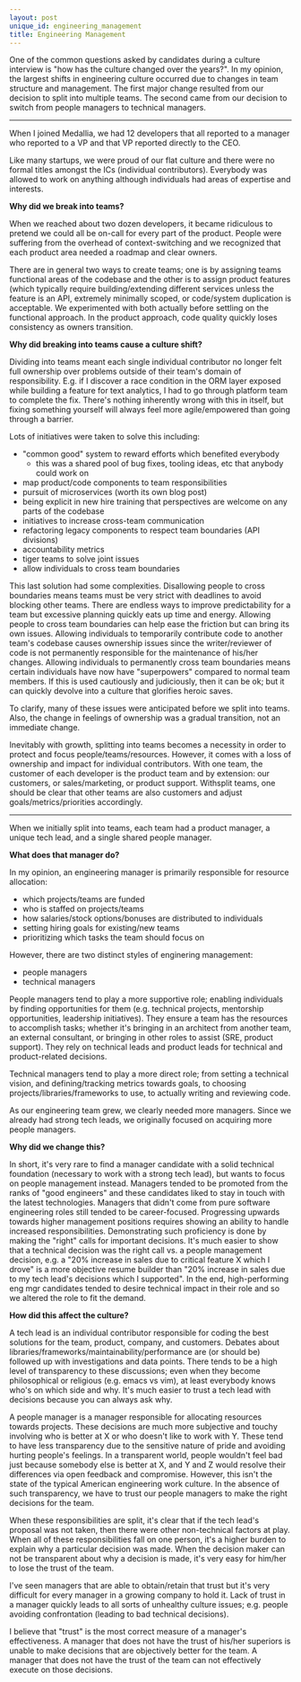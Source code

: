 ```yaml
---
layout: post
unique_id: engineering_management
title: Engineering Management
---
```


One of the common questions asked by candidates during a culture interview is "how has the culture changed over the years?".  In my opinion, the largest shifts in engineering culture occurred due to changes in team structure and management.  The first major change resulted from our decision to split into multiple teams.  The second came from our decision to switch from people managers to technical managers.

<hr/>

When I joined Medallia, we had 12 developers that all reported to a manager who reported to a VP and that VP reported directly to the CEO.

Like many startups, we were proud of our flat culture and there were no formal titles amongst the ICs (individual contributors).  Everybody was allowed to work on anything although individuals had areas of expertise and interests.

**Why did we break into teams?**

When we reached about two dozen developers, it became ridiculous to pretend we could all be on-call for every part of the product.  People were suffering from the overhead of context-switching and we recognized that each product area needed a roadmap and clear owners.

There are in general two ways to create teams; one is by assigning teams functional areas of the codebase and the other is to assign product features (which typically require building/extending different services unless the feature is an API, extremely minimally scoped, or code/system duplication is acceptable.  We experimented with both actually before settling on the functional approach.  In the product approach, code quality quickly loses consistency as owners transition.

**Why did breaking into teams cause a culture shift?**

Dividing into teams meant each single individual contributor no longer felt full ownership over problems outside of their team's domain of responsibility.  E.g. if I discover a race condition in the ORM layer exposed while building a feature for text analytics, I had to go through platform team to complete the fix.  There's nothing inherently wrong with this in itself, but fixing something yourself will always feel more agile/empowered than going through a barrier.

Lots of initiatives were taken to solve this including:
* "common good" system to reward efforts which benefited everybody
  * this was a shared pool of bug fixes, tooling ideas, etc that anybody could work on
* map product/code components to team responsibilities
* pursuit of microservices (worth its own blog post)
* being explicit in new hire training that perspectives are welcome on any parts of the codebase
* initiatives to increase cross-team communication
* refactoring legacy components to respect team boundaries (API divisions)
* accountability metrics
* tiger teams to solve joint issues
* allow individuals to cross team boundaries

This last solution had some complexities.  Disallowing people to cross boundaries means teams must be very strict with deadlines to avoid blocking other teams.  There are endless ways to improve predictability for a team but excessive planning quickly eats up time and energy.  Allowing people to cross team boundaries can help ease the friction but can bring its own issues.  Allowing individuals to temporarily contribute code to another team's codebase causes ownership issues since the writer/reviewer of code is not permanently responsible for the maintenance of his/her changes.  Allowing individuals to permanently cross team boundaries means certain individuals have now have "superpowers" compared to normal team members.  If this is used cautiously and judiciously, then it can be ok; but it can quickly devolve into a culture that glorifies heroic saves.

To clarify, many of these issues were anticipated before we split into teams.  Also, the change in feelings of ownership was a gradual transition, not an immediate change.

Inevitably with growth, splitting into teams becomes a necessity in order to protect and focus people/teams/resources.  However, it comes with a loss of ownership and impact for individual contributors.  With one team, the customer of each developer is the product team and by extension: our customers, or sales/marketing, or product support.  Withsplit teams, one should be clear that other teams are also customers and adjust goals/metrics/priorities accordingly.

<hr/>

When we initially split into teams, each team had a product manager, a unique tech lead, and a single shared people manager.

**What does that manager do?**

In my opinion, an engineering manager is primarily responsible for resource allocation:
* which projects/teams are funded
* who is staffed on projects/teams
* how salaries/stock options/bonuses are distributed to individuals
* setting hiring goals for existing/new teams
* prioritizing which tasks the team should focus on

However, there are two distinct styles of enginering management:
* people managers
* technical managers

People managers tend to play a more supportive role; enabling individuals by finding opportunities for them (e.g. technical projects, mentorship opportunities, leadership initiatives).  They ensure a team has the resources to accomplish tasks; whether it's bringing in an architect from another team, an external consultant, or bringing in other roles to assist (SRE, product support).  They rely on technical leads and product leads for technical and product-related decisions.

Technical managers tend to play a more direct role; from setting a technical vision, and defining/tracking metrics towards goals, to choosing projects/libraries/frameworks to use, to actually writing and reviewing code.

As our engineering team grew, we clearly needed more managers.  Since we already had strong tech leads, we originally focused on acquiring more people managers.

**Why did we change this?**

In short, it's very rare to find a manager candidate with a solid technical foundation (necessary to work with a strong tech lead), but wants to focus on people management instead.  Managers tended to be promoted from the ranks of "good engineers" and these candidates liked to stay in touch with the latest technologies.  Managers that didn't come from pure software engineering roles still tended to be career-focused.  Progressing upwards towards higher management positions requires showing an ability to handle increased responsibilities.  Demonstrating such proficiency is done by making the "right" calls for important decisions.  It's much easier to show that a technical decision was the right call vs. a people management decision, e.g. a "20% increase in sales due to critical feature X which I drove" is a more objective resume builder than "20% increase in sales due to my tech lead's decisions which I supported".  In the end, high-performing eng mgr candidates tended to desire technical impact in their role and so we altered the role to fit the demand.

**How did this affect the culture?**

A tech lead is an individual contributor responsible for coding the best solutions for the team, product, company, and customers.  Debates about libraries/frameworks/maintainability/performance are (or should be) followed up with investigations and data points.  There tends to be a high level of transparency to these discussions; even when they become philosophical or religious (e.g. emacs vs vim), at least everybody knows who's on which side and why.  It's much easier to trust a tech lead with decisions because you can always ask why.

A people manager is a manager responsible for allocating resources towards projects.  These decisions are much more subjective and touchy involving who is better at X or who doesn't like to work with Y.  These tend to have less transparency due to the sensitive nature of pride and avoiding hurting people's feelings.  In a transparent world, people wouldn't feel bad just because somebody else is better at X, and Y and Z would resolve their differences via open feedback and compromise.  However, this isn't the state of the typical American engineering work culture.  In the absence of such transparency, we have to trust our people managers to make the right decisions for the team.

When these responsibilities are split, it's clear that if the tech lead's proposal was not taken, then there were other non-technical factors at play.  When all of these responsibilities fall on one person, it's a higher burden to explain why a particular decision was made.  When the decision maker can not be transparent about why a decision is made, it's very easy for him/her to lose the trust of the team.

I've seen managers that are able to obtain/retain that trust but it's very difficult for every manager in a growing company to hold it.  Lack of trust in a manager quickly leads to all sorts of unhealthy culture issues; e.g. people avoiding confrontation (leading to bad technical decisions).

I believe that "trust" is the most correct measure of a manager's effectiveness.  A manager that does not have the trust of his/her superiors is unable to make decisions that are objectively better for the team.  A manager that does not have the trust of the team can not effectively execute on those decisions.
